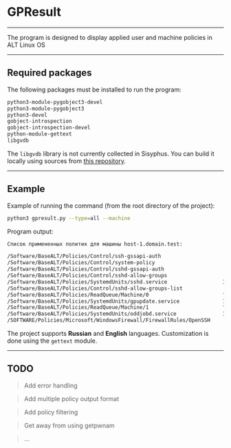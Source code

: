# GPResult
---
The program is designed to display applied user and machine policies in ALT Linux OS

---
## Required packages

The following packages must be installed to run the program:

```bash
python3-module-pygobject3-devel
python3-module-pygobject3
python3-devel
gobject-introspection
gobject-introspection-devel
python-module-gettext
libgvdb
```
The `libgvdb` library is not currently collected in Sisyphus. You can build it locally using sources from [this repository](https://github.com/alxvmr/gvdb-binding).

---
## Example

Example of running the command (from the root directory of the project):
```bash
python3 gpresult.py --type=all --machine
```

Program output:
```bash
Список примененных политик для машины host-1.domain.test:

/Software/BaseALT/Policies/Control/ssh-gssapi-auth                    'enabled'                                                                                                   
/Software/BaseALT/Policies/Control/system-policy                      'gpupdate'                                                                                                  
/Software/BaseALT/Policies/Control/sshd-gssapi-auth                   'enabled'                                                                                                   
/Software/BaseALT/Policies/Control/sshd-allow-groups                  'enabled'                                                                                                   
/Software/BaseALT/Policies/SystemdUnits/sshd.service                  1                                                                                                           
/Software/BaseALT/Policies/Control/sshd-allow-groups-list             'remote'                                                                                                    
/Software/BaseALT/Policies/ReadQueue/Machine/0                        "('Local Policy', '/var/cache/gpupdate/local-policy', None)"                                                
/Software/BaseALT/Policies/SystemdUnits/gpupdate.service              1                                                                                                           
/Software/BaseALT/Policies/ReadQueue/Machine/1                        "('qwe1', '/var/cache/samba/gpo_cache/DOMAIN.TEST/POLICIES/{506A92C2-9C84-40CD-A950-FFEE42A9B0A5}', 131074)"
/Software/BaseALT/Policies/SystemdUnits/oddjobd.service               1                                                                                                           
/SOFTWARE/Policies/Microsoft/WindowsFirewall/FirewallRules/OpenSSH    'v2.20|Action=Allow|Active=TRUE|Dir=In|Protocol=6|LPort=22|Name=Open SSH port|Desc=Open SSH port|'
```

The project supports **Russian** and **English** languages. Customization is done using the `gettext` module.

---
## TODO
> Add error handling

> Add multiple policy output format

> Add policy filtering

> Get away from using getpwnam

> ...
